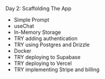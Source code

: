 Day 2: Scaffolding The App

- Simple Prompt
- useChat
- In-Memory Storage
- TRY adding authentication
- TRY using Postgres and Drizzle
- Docker
- TRY deploying to Supabase
- TRY deploying to Vercel
- TRY implementing Stripe and billing
